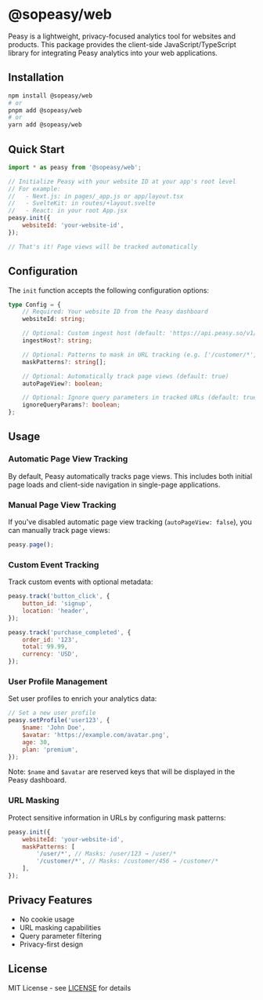 # @sopeasy/web

Peasy is a lightweight, privacy-focused analytics tool for websites and products. This package provides the client-side JavaScript/TypeScript library for integrating Peasy analytics into your web applications.

## Installation

```bash
npm install @sopeasy/web
# or
pnpm add @sopeasy/web
# or
yarn add @sopeasy/web
```

## Quick Start

```javascript
import * as peasy from '@sopeasy/web';

// Initialize Peasy with your website ID at your app's root level
// For example:
//   - Next.js: in pages/_app.js or app/layout.tsx
//   - SvelteKit: in routes/+layout.svelte
//   - React: in your root App.jsx
peasy.init({
    websiteId: 'your-website-id',
});

// That's it! Page views will be tracked automatically
```

## Configuration

The `init` function accepts the following configuration options:

```typescript
type Config = {
    // Required: Your website ID from the Peasy dashboard
    websiteId: string;

    // Optional: Custom ingest host (default: 'https://api.peasy.so/v1/ingest/')
    ingestHost?: string;

    // Optional: Patterns to mask in URL tracking (e.g. ['/customer/*', '/user/*'])
    maskPatterns?: string[];

    // Optional: Automatically track page views (default: true)
    autoPageView?: boolean;

    // Optional: Ignore query parameters in tracked URLs (default: true)
    ignoreQueryParams?: boolean;
};
```

## Usage

### Automatic Page View Tracking

By default, Peasy automatically tracks page views. This includes both initial page loads and client-side navigation in single-page applications.

### Manual Page View Tracking

If you've disabled automatic page view tracking (`autoPageView: false`), you can manually track page views:

```javascript
peasy.page();
```

### Custom Event Tracking

Track custom events with optional metadata:

```javascript
peasy.track('button_click', {
    button_id: 'signup',
    location: 'header',
});

peasy.track('purchase_completed', {
    order_id: '123',
    total: 99.99,
    currency: 'USD',
});
```

### User Profile Management

Set user profiles to enrich your analytics data:

```javascript
// Set a new user profile
peasy.setProfile('user123', {
    $name: 'John Doe',
    $avatar: 'https://example.com/avatar.png',
    age: 30,
    plan: 'premium',
});
```

Note: `$name` and `$avatar` are reserved keys that will be displayed in the Peasy dashboard.

### URL Masking

Protect sensitive information in URLs by configuring mask patterns:

```javascript
peasy.init({
    websiteId: 'your-website-id',
    maskPatterns: [
        '/user/*', // Masks: /user/123 → /user/*
        '/customer/*', // Masks: /customer/456 → /customer/*
    ],
});
```

## Privacy Features

- No cookie usage
- URL masking capabilities
- Query parameter filtering
- Privacy-first design

## License

MIT License - see [LICENSE](LICENSE) for details
